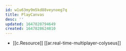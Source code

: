 ```yaml
---
id: w1u63my9m5kd88veynoeg7q
title: PlayCanvas
desc: ''
updated: 1647828794649
created: 1647828624810
---
```



- [[c.Resource]] [[ar.real-time-multiplayer-colyseus]]
